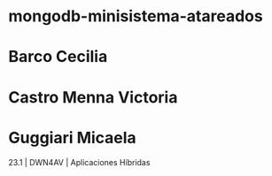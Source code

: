 # mongodb-minisistema-atareados
# Barco Cecilia
# Castro Menna Victoria
# Guggiari Micaela 
23.1 | DWN4AV | Aplicaciones Híbridas
